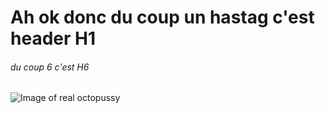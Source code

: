 # Ah ok donc du coup un hastag c'est header H1
###### du coup 6 c'est H6
![Image of real octopussy](https://encrypted-tbn0.gstatic.com/images?q=tbn:ANd9GcQJNV0KMzNkooRMQflQmNQ2d8JrSAxXiB1PAw&s)
